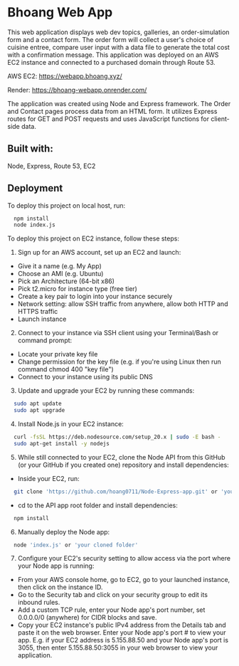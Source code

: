 
# Bhoang Web App

This web application displays web dev topics, galleries, an order-simulation form and a contact form. The order form will collect a user's choice of cuisine entree, compare user input with a data file to generate the total cost with a confirmation message. This application was deployed on an AWS EC2 instance and connected to a purchased domain through Route 53.


AWS EC2: https://webapp.bhoang.xyz/

Render: https://bhoang-webapp.onrender.com/

The application was created using Node and Express framework. The Order and Contact pages process data from an HTML form. It utilizes Express routes for GET and POST requests and uses JavaScript functions for client-side data.


## Built with:
Node, Express, Route 53, EC2


## Deployment

To deploy this project on local host, run:

```bash
  npm install
  node index.js
```

To deploy this project on EC2 instance, follow these steps:

1. Sign up for an AWS account, set up an EC2 and launch:
+ Give it a name (e.g. My App)
+ Choose an AMI (e.g. Ubuntu)
+ Pick an Architecture (64-bit x86)
+ Pick t2.micro for instance type (free tier)
+ Create a key pair to login into your instance securely
+ Network setting: allow SSH traffic from anywhere, allow both HTTP and HTTPS traffic
+ Launch instance

2. Connect to your instance via SSH client using your Terminal/Bash or command prompt:
+ Locate your private key file
+ Change permission for the key file (e.g. if you're using Linux then run command chmod 400 "key file")
+ Connect to your instance using its public DNS

3. Update and upgrade your EC2 by running these commands:

```bash
  sudo apt update
  sudo apt upgrade
```
4. Install Node.js in your EC2 instance:

```bash
  curl -fsSL https://deb.nodesource.com/setup_20.x | sudo -E bash -
  sudo apt-get install -y nodejs
```

5. While still connected to your EC2, clone the Node API from this GitHub (or your GitHub if you created one) repository and install dependencies:
+ Inside your EC2, run:
```bash
  git clone 'https://github.com/hoang0711/Node-Express-app.git' or 'your repo link'
```
+ cd to the API app root folder and install dependencies:
```bash
  npm install
```

6. Manually deploy the Node app:
```bash
  node 'index.js' or 'your cloned folder'
```

7. Configure your EC2's security setting to allow access via the port where your Node app is running:
+ From your AWS console home, go to EC2, go to your launched instance, then click on the instance ID.
+ Go to the Security tab and click on your security group to edit its inbound rules.
+ Add a custom TCP rule, enter your Node app's port number, set 0.0.0.0/0 (anywhere) for CIDR blocks and save.
+ Copy your EC2 instance's public IPv4 address from the Details tab and paste it on the web browser. Enter your Node app's port # to view your app. E.g. if your EC2 address is 5.155.88.50 and your Node app's port is 3055, then enter 5.155.88.50:3055 in your web browser to view your application.
